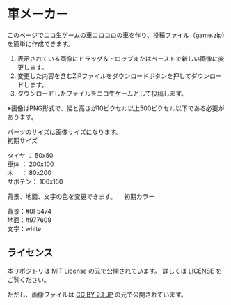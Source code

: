 # 車メーカー

このページでニコ生ゲームの車コロコロの車を作り、投稿ファイル（game.zip）を簡単に作成できます。

1. 表示されている画像にドラッグ＆ドロップまたはペーストで新しい画像に変更します。
2. 変更した内容を含むZIPファイルをダウンロードボタンを押してダウンロードします。
3. ダウンロードしたファイルをニコ生ゲームとして投稿します。

※画像はPNG形式で、幅と高さが10ピクセル以上500ピクセル以下である必要があります。  
  
パーツのサイズは画像サイズになります。  
  初期サイズ  
  
 タイヤ   ： 50x50  
 車体    ： 200x100  
 木    　： 80x200  
 サボテン： 100x150  
   
背景、地面、文字の色を変更できます。
　初期カラー  
   
 背景：#0F5474  
 地面：#977609  
 文字：white  
   
## ライセンス

本リポジトリは MIT License の元で公開されています。
詳しくは [LICENSE](./LICENSE) をご覧ください。
 
ただし、画像ファイルは
[CC BY 2.1 JP](https://creativecommons.org/licenses/by/2.1/jp/) の元で公開されています。
